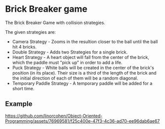 # Brick Breaker game 
The Brick Breaker Game with collision strategies.  

The given strategies are:  
- Camera Strategy - Zooms in the resultion closer to the ball until the ball hit 4 bricks.
- Double Strategy - Adds two Strategies for a single brick.
- Heart Strategy - A heart object will fall from the center of the brick, which the paddle must "pick up" in order to add a life.
- Puck Strategy - White balls will be created in the center of the brick's position (in its place). Their size is a third of the length of the brick and the initial direction of each of them will be a random diagonal.
- Temporary Paddle Strategy - A temporary paddle will be added for a short time.

## Example

https://github.com/linorcohen/Object-Oriented-Programming/assets/76969581/f25c400e-47f3-4c36-ad70-ee96dab6ae67


